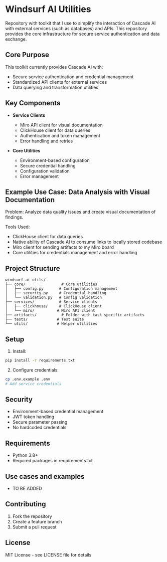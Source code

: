 # Windsurf AI Utilities

Repository with toolkit that I use to simplify the interaction of Cascade AI with external services (such as databases) and APIs. This repository provides the core infrastructure for secure service authentication and data exchange.

## Core Purpose

This toolkit currently provides Cascade AI with:
- Secure service authentication and credential management
- Standardized API clients for external services
- Data querying and transformation utilities

## Key Components

- **Service Clients**
  - Miro API client for visual documentation
  - ClickHouse client for data queries
  - Authentication and token management
  - Error handling and retries

- **Core Utilities**
  - Environment-based configuration
  - Secure credential handling
  - Configuration validation
  - Error management

## Example Use Case: Data Analysis with Visual Documentation

Problem: Analyze data quality issues and create visual documentation of findings.

Tools Used:
- ClickHouse client for data queries
- Native ability of Cascade AI to consume links to locally stored codebase
- Miro client for sending artifacts to my Miro board
- Core utilities for credentials management and error handling

## Project Structure

```
windsurf-ai-utils/
├── core/                # Core utilities
│   ├── config.py       # Configuration management
│   ├── security.py     # Credential handling
│   └── validation.py   # Config validation
├── services/           # Service clients
│   ├── clickhouse/     # ClickHouse client
│   └── miro/          # Miro API client
├── artifacts/           # Folder with task specific artifacts
├── tests/             # Test suite
└── utils/             # Helper utilities
```

## Setup

1. Install:
```bash
pip install -r requirements.txt
```

2. Configure credentials:
```bash
cp .env.example .env
# Add service credentials
```

## Security

- Environment-based credential management
- JWT token handling
- Secure parameter passing
- No hardcoded credentials

## Requirements

- Python 3.8+
- Required packages in requirements.txt

## Use cases and examples

- TO BE ADDED

## Contributing

1. Fork the repository
2. Create a feature branch
3. Submit a pull request

## License

MIT License - see LICENSE file for details

